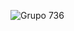 ![Grupo 736](https://github.com/Juan-Sebastian-Rios-Martinez/juan-sebastian-rios-martinez/assets/47394043/9e840ef9-bcdd-452a-ad38-a577a6381997)
